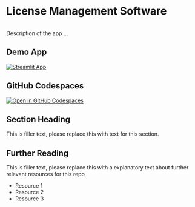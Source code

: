 # License Management Software
```
```

Description of the app ...

## Demo App

[![Streamlit App](https://static.streamlit.io/badges/streamlit_badge_black_white.svg)](https://thales-intern.streamlit.app/)

## GitHub Codespaces

[![Open in GitHub Codespaces](https://github.com/codespaces/badge.svg)](https://codespaces.new/streamlit/app-starter-kit?quickstart=1)

## Section Heading

This is filler text, please replace this with text for this section.

## Further Reading

This is filler text, please replace this with a explanatory text about further relevant resources for this repo
- Resource 1
- Resource 2
- Resource 3
